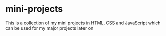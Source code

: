 # mini-projects
This is a collection of my mini projects in HTML, CSS and JavaScript which can be used for my major projects later on
